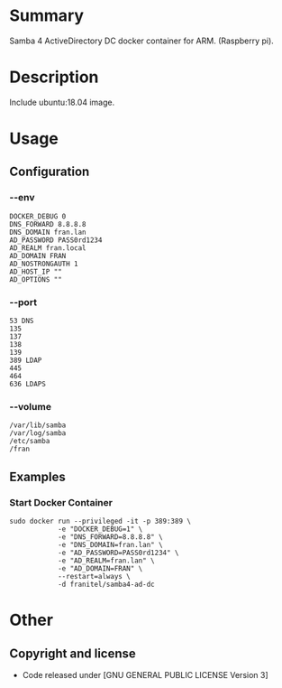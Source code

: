 # Summary

Samba 4 ActiveDirectory DC docker container for ARM. (Raspberry pi).

# Description

Include ubuntu:18.04 image.

# Usage

## Configuration

### --env

    DOCKER_DEBUG 0
    DNS_FORWARD 8.8.8.8
    DNS_DOMAIN fran.lan
    AD_PASSWORD PASS0rd1234
    AD_REALM fran.local
    AD_DOMAIN FRAN
    AD_NOSTRONGAUTH 1
    AD_HOST_IP ""
    AD_OPTIONS ""

### --port

    53 DNS
    135
    137
    138
    139
    389 LDAP
    445
    464
    636 LDAPS

### --volume

    /var/lib/samba
    /var/log/samba
    /etc/samba
    /fran

## Examples

### Start Docker Container

    sudo docker run --privileged -it -p 389:389 \
                -e "DOCKER_DEBUG=1" \
                -e "DNS_FORWARD=8.8.8.8" \
                -e "DNS_DOMAIN=fran.lan" \
                -e "AD_PASSWORD=PASS0rd1234" \
                -e "AD_REALM=fran.lan" \
                -e "AD_DOMAIN=FRAN" \
                --restart=always \
                -d franitel/samba4-ad-dc

# Other

## Copyright and license

- Code released under [GNU GENERAL PUBLIC LICENSE Version 3]
